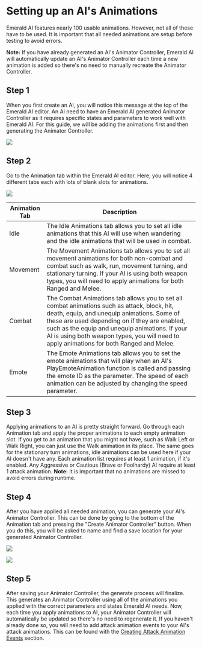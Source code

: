 # Setting up an AI's Animations
Emerald AI features nearly 100 usable animations. However, not all of these have to be used. It is important that all needed animations are setup before testing to avoid errors.

**Note:** If you have already generated an AI's Animator Controller, Emerald AI will automatically update an AI's Animator Controller each time a new animation is added so there's no need to manually recreate the Animator Controller.

## Step 1
When you first create an AI, you will notice this message at the top of the Emerald AI editor. An AI need to have an Emerald AI generated Animator Controller as it requires specific states and parameters to work well with Emerald AI. For this guide, we will be adding the animations first and then generating the Animator Controller.

![](https://i.imgur.com/oUnr3dz.png)

## Step 2
Go to the Animation tab within the Emerald AI editor. Here, you will notice 4 different tabs each with lots of blank slots for animations.

![](https://i.imgur.com/q4xBbM1.png)

| Animation Tab  | Description |
| ------------- | ------------- |
| Idle  | The Idle Animations tab allows you to set all idle animations that this AI will use when wandering and the idle animations that will be used in combat.   |
| Movement  | The Movement Animations tab allows you to set all movement animations for both non-combat and combat such as walk, run, movement turning, and stationary turning. If your AI is using both weapon types, you will need to apply animations for both Ranged and Melee. |
| Combat  | The Combat Animations tab allows you to set all combat animations such as attack, block, hit, death, equip, and unequip animations. Some of these are used depending on if they are enabled, such as the equip and unequip animations. If your AI is using both weapon types, you will need to apply animations for both Ranged and Melee. |
| Emote  | The Emote Animations tab allows you to set the emote animations that will play when an AI's PlayEmoteAnimation function is called and passing the emote ID as the parameter. The speed of each animation can be adjusted by changing the speed parameter.  |

## Step 3
Applying animations to an AI is pretty straight forward. Go through each Animation tab and apply the proper animations to each empty animation slot. If you get to an animation that you might not have, such as Walk Left or Walk Right, you can just use the Walk animation in its place. The same goes for the stationary turn animations, idle animations can be used here if your AI doesn't have any. Each animation list requires at least 1 animation, if it's enabled. Any Aggressive or Cautious (Brave or Foolhardy) AI require at least 1 attack animation. **Note:** It is important that no animations are missed to avoid errors during runtime.

## Step 4
After you have applied all needed animation, you can generate your AI's Animator Controller. This can be done by going to the bottom of the Animation tab and pressing the "Create Animator Controller" button. When you do this, you will be asked to name and find a save location for your generated Animator Controller.

![](https://i.imgur.com/VhAJYQx.png)

![](https://i.imgur.com/puBnKxq.png)

## Step 5
After saving your Animator Controller, the generate process will finalize. This generates an Animator Controller using all of the animations you applied with the correct parameters and states Emerald AI needs. Now, each time you apply animations  to AI, your Animator Controller will automatically be updated so there's no need to regenerate it. If you haven't already done so, you will need to add attack animation events to your AI's attack animations. This can be found with the [Creating Attack Animation Events](https://github.com/Black-Horizon-Studios/Emerald-AI/wiki/Creating-Attack-Animation-Events) section.